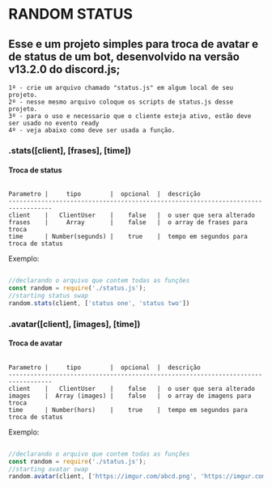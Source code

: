 # RANDOM STATUS

## Esse e um projeto simples para troca de avatar e de status de um bot, desenvolvido na versão v13.2.0 do discord.js;

```
1º - crie um arquivo chamado "status.js" em algum local de seu projeto.
2º - nesse mesmo arquivo coloque os scripts de status.js desse projeto.
3º - para o uso e necessario que o cliente esteja ativo, estão deve ser usado no evento ready
4º - veja abaixo como deve ser usada a função.
```

### .stats([client], [frases], [time])
#### Troca de status
```

Parametro |     tipo        |  opcional  |  descrição
----------------------------------------------------------------------------------
client    |   ClientUser    |    false   |  o user que sera alterado
frases    |     Array       |    false   |  o array de frases para troca
time      | Number(segunds) |    true    |  tempo em segundos para troca de status

```
Exemplo:
```javascript

//declarando o arquivo que contem todas as funções
const random = require('./status.js');
//starting status swap
random.stats(client, ['status one', 'status two'])

```

### .avatar([client], [images], [time])
#### Troca de avatar
```

Parametro |     tipo        |  opcional  |  descrição
----------------------------------------------------------------------------------
client    |   ClientUser    |    false   |  o user que sera alterado
images    |  Array (images) |    false   |  o array de imagens para troca
time      | Number(hors)    |    true    |  tempo em segundos para troca de status

```
Exemplo:
```javascript

//declarando o arquivo que contem todas as funções
const random = require('./status.js');
//starting avatar swap
random.avatar(client, ['https://imgur.com/abcd.png', 'https://imgur.com/efhj.png'], 4)

```
